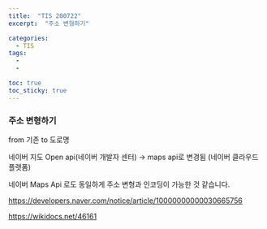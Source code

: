 ```yaml
---
title:  "TIS 200722"
excerpt:  "주소 변형하기"

categories:
  - TIS
tags:
  - 
  - 

toc: true
toc_sticky: true
---
```


### 주소 변형하기

from 기존 to 도로명

네이버 지도 Open api(네이버 개발자 센터) -> maps api로 변경됨 (네이버 클라우드 플랫폼)

네이버 Maps Api 로도 동일하게 주소 변형과 인코딩이 가능한 것 같습니다. 


https://developers.naver.com/notice/article/10000000000030665756

https://wikidocs.net/46161
